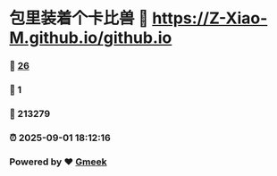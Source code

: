 # 包里装着个卡比兽 :link: https://Z-Xiao-M.github.io/github.io 
### :page_facing_up: [26](https://Z-Xiao-M.github.io/github.io/tag.html) 
### :speech_balloon: 1 
### :hibiscus: 213279 
### :alarm_clock: 2025-09-01 18:12:16 
### Powered by :heart: [Gmeek](https://github.com/Meekdai/Gmeek)
